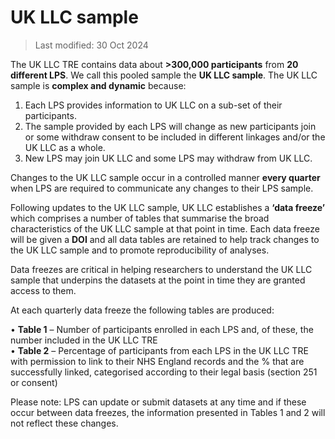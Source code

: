 
# UK LLC sample

>Last modified: 30 Oct 2024

The UK LLC TRE contains data about **>300,000 participants** from **20 different LPS**. We call this pooled sample the **UK LLC sample**. The UK LLC sample is **complex and dynamic** because: 
1.	Each LPS provides information to UK LLC on a sub-set of their participants. 
2.	The sample provided by each LPS will change as new participants join or some withdraw consent to be included in different linkages and/or the UK LLC as a whole.
3.	New LPS may join UK LLC and some LPS may withdraw from UK LLC.

Changes to the UK LLC sample occur in a controlled manner **every quarter** when LPS are required to communicate any changes to their LPS sample. 

Following updates to the UK LLC sample, UK LLC establishes a **‘data freeze’** which comprises a number of tables that summarise the broad characteristics of the UK LLC sample at that point in time. Each data freeze will be given a **DOI** and all data tables are retained to help track changes to the UK LLC sample and to promote reproducibility of analyses. 

Data freezes are critical in helping researchers to understand the UK LLC sample that underpins the datasets at the point in time they are granted access to them. 

At each quarterly data freeze the following tables are produced: 

•	**Table 1** – Number of participants enrolled in each LPS and, of these, the number included in the UK LLC TRE  
•	**Table 2** – Percentage of participants from each LPS in the UK LLC TRE with permission to link to their NHS England records and the % that are successfully linked, categorised according to their legal basis (section 251 or consent) 

Please note: LPS can update or submit datasets at any time and if these occur between data freezes, the information presented in Tables 1 and 2 will not reflect these changes. 


